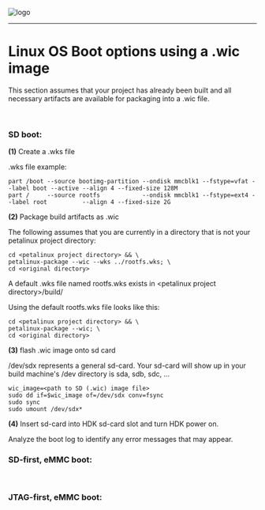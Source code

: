 ![logo](/docs/BytePipe_Logo.png)

---

# Linux OS Boot options using a .wic image
This section assumes that your project has already been built and all necessary artifacts are available for packaging into a .wic file.

<br />

### SD boot:
**(1)** Create a .wks file

.wks file example:

```
part /boot --source bootimg-partition --ondisk mmcblk1 --fstype=vfat --label boot --active --align 4 --fixed-size 128M
part /     --source rootfs            --ondisk mmcblk1 --fstype=ext4 --label root          --align 4 --fixed-size 2G
```
**(2)** Package build artifacts as .wic

The following assumes that you are currently in a directory that is not your petalinux project directory:

```
cd <petalinux project directory> && \
petalinux-package --wic --wks ../rootfs.wks; \
cd <original directory>
```
A default .wks file named rootfs.wks exists in \<petalinux project directory>/build/

Using the default rootfs.wks file looks like this: 

```
cd <petalinux project directory> && \
petalinux-package --wic; \
cd <original directory>
```
**(3)** flash .wic image onto sd card

/dev/sdx represents a general sd-card. Your sd-card will show up in your build machine's /dev directory is sda, sdb, sdc, ...

```
wic_image=<path to SD (.wic) image file>
sudo dd if=$wic_image of=/dev/sdx conv=fsync
sudo sync
sudo umount /dev/sdx*
```

**(4)** Insert sd-card into HDK sd-card slot and turn HDK power on.

Analyze the boot log to identify any error messages that may appear.


### SD-first, eMMC boot:
<br />

### JTAG-first, eMMC boot:
